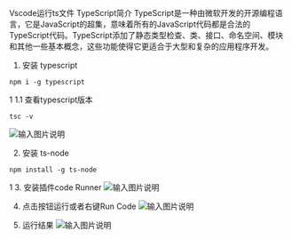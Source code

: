 Vscode运行ts文件
TypeScript简介
TypeScript是一种由微软开发的开源编程语言，它是JavaScript的超集，意味着所有的JavaScript代码都是合法的TypeScript代码。TypeScript添加了静态类型检查、类、接口、命名空间、模块和其他一些基本概念，这些功能使得它更适合于大型和复杂的应用程序开发。

1. 安装 typescript
```
npm i -g typescript
```
1
1.1 查看typescript版本
```
tsc -v
```

![输入图片说明](https://foruda.gitee.com/images/1715076215933839860/97d58c82_1510958.png "屏幕截图")


2. 安装 ts-node
```
npm install -g ts-node
```
1
3. 安装插件code Runner
![输入图片说明](https://foruda.gitee.com/images/1715076235570975563/6c6c169b_1510958.png "屏幕截图")

4. 点击按钮运行或者右键Run Code
![输入图片说明](https://foruda.gitee.com/images/1715076246783243417/6777ef9e_1510958.png "屏幕截图")

5. 运行结果
![输入图片说明](https://foruda.gitee.com/images/1715076254170993009/2d003616_1510958.png "屏幕截图")